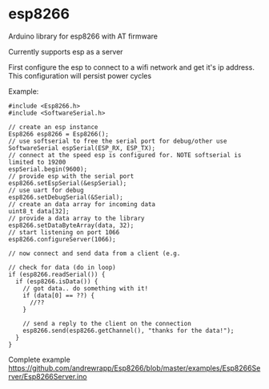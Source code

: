 # esp8266
Arduino library for esp8266 with AT firmware

Currently supports esp as a server

First configure the esp to connect to a wifi network and get it's ip address. This configuration will persist power cycles

Example:

```
#include <Esp8266.h>
#include <SoftwareSerial.h>

// create an esp instance
Esp8266 esp8266 = Esp8266();
// use softserial to free the serial port for debug/other use
SoftwareSerial espSerial(ESP_RX, ESP_TX);
// connect at the speed esp is configured for. NOTE softserial is limited to 19200
espSerial.begin(9600);
// provide esp with the serial port
esp8266.setEspSerial(&espSerial);  
// use uart for debug
esp8266.setDebugSerial(&Serial);
// create an data array for incoming data
uint8_t data[32];
// provide a data array to the library
esp8266.setDataByteArray(data, 32);
// start listening on port 1066
esp8266.configureServer(1066);

// now connect and send data from a client (e.g. 

// check for data (do in loop)
if (esp8266.readSerial()) {
  if (esp8266.isData()) {  
    // got data.. do something with it!
    if (data[0] == ??) {
      //??
    }
    
    // send a reply to the client on the connection
    esp8266.send(esp8266.getChannel(), "thanks for the data!");
  }
}
```

Complete example https://github.com/andrewrapp/Esp8266/blob/master/examples/Esp8266Server/Esp8266Server.ino






